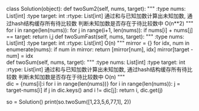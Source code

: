 class Solution(object):
    def twoSum2(self, nums, target):
        """
        :type nums: List[int]
        :type target: int
        :rtype: List[int]
        通过和与已知加数计算出未知加数, 通过hash结构缓存所有待比较数
        判断未知加数是否存在于待比较数中
        O(n**2)
        """ 
        for i in range(len(nums)): 
            for j in range(i+1, len(nums)):
                if nums[i] + nums[j] == target:
                    return i,j 
    def twoSumFast(self, nums, target):
        """
        :type nums: List[int]
        :type target: int
        :rtype: List[int]
        O(n)
        """
        mirror = {}
        for idx, num in enumerate(nums):
            if num in mirror:
                return [mirror[num], idx]
            mirror[target - num] = idx                   
    def twoSum(self, nums, target):
        """
        :type nums: List[int]
        :type target: int
        :rtype: List[int]
        通过和与已知加数计算出未知加数, 通过hash结构缓存所有待比较数
        判断未知加数是否存在于待比较数中
        O(n)
        """          
        dic = {nums[i]:i for i in range(len(nums))}
        for i in range(len(nums)):
            j = target-nums[i]
            if j in dic.keys() and i != dic[j]:
                return i, dic.get(j)

so = Solution()
print(so.twoSum([1,23,5,6,77,1], 2))


